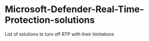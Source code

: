 # Microsoft-Defender-Real-Time-Protection-solutions
List of solutions to turn off RTP with their limitations
